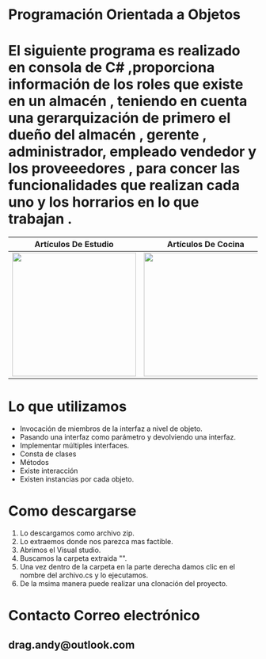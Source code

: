  # Programación Orientada a Objetos 

<h1>El siguiente programa   es realizado en consola de  C# ,proporciona información de los roles que existe  en un almacén , teniendo en cuenta  una gerarquización 
 de primero el dueño del almacén , gerente , administrador, empleado vendedor y los proveeedores , para concer las funcionalidades que realizan  cada uno  y los horrarios en lo que trabajan .</h1>


| Artículos De Estudio | Artículos De Cocina |
| ------------ | ------------- |
| <img src="https://previews.123rf.com/images/cherezoff/cherezoff1408/cherezoff140800761/30827267-laptop-tablet-pc-y-tel%C3%A9fonos-inteligentes.jpg" width="250"> | <img src="https://image.freepik.com/vector-gratis/electrodomesticos-utensilios-cocina-conjunto-iconos_1284-10067.jpg" width="250"> |

 # Lo que utilizamos 
   <ul>  
<li>Invocación de miembros de la interfaz a nivel de objeto.</li> 
<li> Pasando una interfaz como parámetro y devolviendo una interfaz.</li> 
<li>Implementar múltiples interfaces.</li> 
<li>Consta de clases</li> 
<li>Métodos</li> 
<li>Existe interacción</li> 
<li>Existen instancias por cada objeto.</li> 
  

  </ul> 
 
 # Como descargarse
 
 <ol> 
<li> Lo descargamos como archivo zip.</li> 
<li>Lo extraemos donde nos parezca mas factible.</li> 
<li>Abrimos el Visual studio.</li> 
<li>Buscamos la carpeta extraida "".</li> 
<li>Una vez dentro de la carpeta en la parte derecha damos clic en el nombre del archivo.cs y lo ejecutamos.</li> 
<li>De la msima manera puede realizar una clonación  del proyecto.</li> 
  </ol> 
 
  
  # Contacto Correo electrónico
  
  <h2>  drag.andy@outlook.com</h2>

